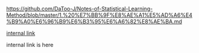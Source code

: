 https://github.com/DaToo-J/Notes-of-Statistical-Learning-Method/blob/master/1.%20%E7%BB%9F%E8%AE%A1%E5%AD%A6%E4%B9%A0%E6%96%B9%E6%B3%95%E6%A6%82%E8%AE%BA.md

[internal link](#internal)



internal link is here
